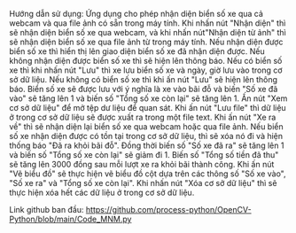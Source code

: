 Hướng dẫn sử dụng:
Ứng dụng cho phép nhận diện biển số xe qua cả webcam và qua file ảnh có sẵn trong máy tính.
Khi nhấn nút "Nhận diện" thì sẽ nhận diện biển số xe qua webcam, và khi nhấn nút"Nhận diện từ ảnh" thì sẽ nhận diện biển số xe qua file ảnh từ trong máy tính.
Nếu nhận diện được biển số xe thì hiển thị lên giao diện biển số xe đã nhận diện được. Nếu không nhận diện được biển số xe thì sẽ hiện lên thông báo.
Nếu có biển số xe thì khi nhấn nút "Lưu" thì xe lưu biển số xe và ngày, giờ lưu vào trong cơ sở dữ liệu. Nếu không có biển số xe thì khi ấn nút "Lưu" sẽ hiện lên thông báo.
Biển số xe sẽ được lưu với ý nghĩa là xe vào bãi đỗ và biến "Số xe đã vào" sẽ tăng lên 1 và biến số "Tổng số xe còn lại" sẽ tăng lên 1.
Ấn nút "Xem cơ sở dữ liệu" để mở tệp dư liệu để quan sát.
Khi ấn nút "Lưu file" thì dữ liệu ở trong cơ sở dữ liệu sẽ được xuất ra trong một file text.
Khi ấn nút "Xe ra về" thì sẽ nhận diện lại biển số xe qua webcam hoặc qua file ảnh. Nếu biển số xe nhận diện được có tồn tại trong cơ sở dữ liệu, thì sẽ xóa nó đi và hiện thống báo "Đã ra khỏi bãi đỗ".
Đồng thời biến số "Số xe đã ra" sẽ tăng lên 1 và biến số "Tổng số xe còn lại" sẽ giảm đi 1.
Biến số "Tổng số tiền đã thu" sẽ tăng lên 3000 đồng sau mỗi lượt xe ra khỏi bãi thành công.
Khi ấn nút "Vẽ biểu đồ" sẽ thực hiện vẽ biểu đồ cột dựa trên các thông số "Số xe vào", "Số xe ra" và "Tổng số xe còn lại".
Khi nhấn nút "Xóa cơ sở dữ liệu" thì sẽ thực hiện xóa hết các dữ liệu ở trong cơ sở dữ liệu.

Link github ban đầu: 
https://github.com/process-python/OpenCV-Python/blob/main/Code_MNM.py
